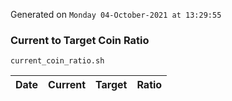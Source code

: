 Generated on `Monday 04-October-2021 at 13:29:55`

### Current to Target Coin Ratio
`current_coin_ratio.sh`

Date|Current|Target|Ratio
---|---|---|---
